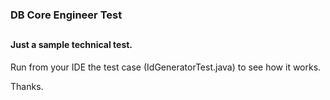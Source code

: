 ### DB Core Engineer Test

##

#### Just a sample technical test.

Run from your IDE the test case (IdGeneratorTest.java) to
see how it works.

Thanks.